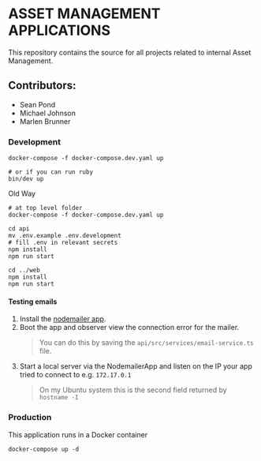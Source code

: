 # ASSET MANAGEMENT APPLICATIONS

This repository contains the source for all projects related to internal Asset Management.

## Contributors:

-   Sean Pond
-   Michael Johnson
-   Marlen Brunner

### Development

```
docker-compose -f docker-compose.dev.yaml up

# or if you can run ruby
bin/dev up
```

Old Way

```
# at top level folder
docker-compose -f docker-compose.dev.yaml up

cd api
mv .env.example .env.development
# fill .env in relevant secrets
npm install
npm run start

cd ../web
npm install
npm run start
```

#### Testing emails

1. Install the [nodemailer app](https://nodemailer.com/app/).
2. Boot the app and observer view the connection error for the mailer.
    > You can do this by saving the `api/src/services/email-service.ts` file.
3. Start a local server via the NodemailerApp and listen on the IP your app
   tried to connect to e.g. `172.17.0.1`
    > On my Ubuntu system this is the second field returned by `hostname -I`

### Production

This application runs in a Docker container

```
docker-compose up -d
```
